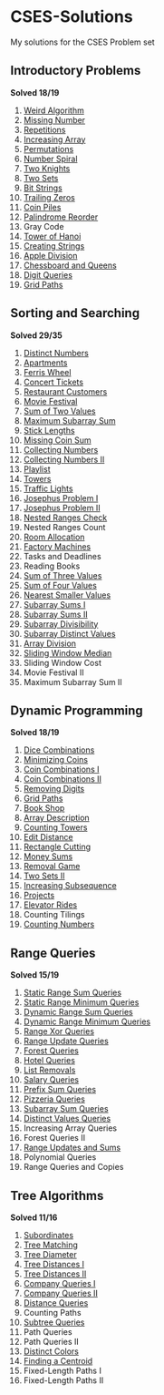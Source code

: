 # CSES-Solutions
My solutions for the CSES Problem set

## Introductory Problems
__Solved 18/19__

1. [Weird Algorithm](/Introductory%20Problems/WeirdAlgorithm.cpp)
2. [Missing Number](/Introductory%20Problems/MissingNumber.cpp)
3. [Repetitions](/Introductory%20Problems/Repetitions.cpp)
4. [Increasing Array](/Introductory%20Problems/IncreasingArray.cpp)
5. [Permutations](/Introductory%20Problems/Permutations.cpp)
6. [Number Spiral](/Introductory%20Problems/NumberSpiral.cpp)
7. [Two Knights](/Introductory%20Problems/TwoKnights.cpp)
8. [Two Sets](/Introductory%20Problems/TwoSets.cpp)
9. [Bit Strings](/Introductory%20Problems/BitStrings.cpp)
10. [Trailing Zeros](/Introductory%20Problems/TrailingZeros.cpp)
11. [Coin Piles](/Introductory%20Problems/CoinPiles.cpp)
12. [Palindrome Reorder](/Introductory%20Problems/PalindromeReorder.cpp)
13. Gray Code
14. [Tower of Hanoi](/Introductory%20Problems/TowerOfHanoi.cpp)
15. [Creating Strings](/Introductory%20Problems/CreatingStrings.cpp)
16. [Apple Division](/Introductory%20Problems/AppleDivision.cpp)
17. [Chessboard and Queens](/Introductory%20Problems/ChessboardAndQueens.cpp)
18. [Digit Queries](/Introductory%20Problems/DigitQueries.cpp)
19. [Grid Paths](/Introductory%20Problems/GridPaths.cpp)



## Sorting and Searching
__Solved 29/35__

1. [Distinct Numbers](/Sorting%20and%20Searching/DistinctNumbers.cpp)
2. [Apartments](/Sorting%20and%20Searching/Apartments.cpp)
3. [Ferris Wheel](/Sorting%20and%20Searching/FerrisWheel.cpp)
4. [Concert Tickets](/Sorting%20and%20Searching/ConcertTickets.cpp)
5. [Restaurant Customers](/Sorting%20and%20Searching/RestaurantCustomers.cpp)
6. [Movie Festival](/Sorting%20and%20Searching/MovieFestival.cpp)
7. [Sum of Two Values](/Sorting%20and%20Searching/SumOfTwoValues.cpp)
8. [Maximum Subarray Sum](/Sorting%20and%20Searching/MaximumSubarraySum.cpp)
9. [Stick Lengths](/Sorting%20and%20Searching/StickLengths.cpp)
10. [Missing Coin Sum](/Sorting%20and%20Searching/MissingCoinSum.cpp)
11. [Collecting Numbers](/Sorting%20and%20Searching/CollectingNumbers.cpp)
12. [Collecting Numbers II](/Sorting%20and%20Searching/CollectingNumbers2.cpp)
13. [Playlist](/Sorting%20and%20Searching/Playlist.cpp)
14. [Towers](/Sorting%20and%20Searching/Towers.cpp)
15. [Traffic Lights](/Sorting%20and%20Searching/TrafficLights.cpp)
16. [Josephus Problem I](/Sorting%20and%20Searching/JosephusProblem1.cpp)
17. [Josephus Problem II](/Sorting%20and%20Searching/JosephusProblem2.cpp)
18. [Nested Ranges Check](/Sorting%20and%20Searching/NestedRangesCheck.cpp)
19. Nested Ranges Count
20. [Room Allocation](/Sorting%20and%20Searching/RoomAllocation.cpp)
21. [Factory Machines](/Sorting%20and%20Searching/FactoryMachines.cpp)
22. Tasks and Deadlines
23. Reading Books
24. [Sum of Three Values](/Sorting%20and%20Searching/SumOfThreeValues.cpp)
25. [Sum of Four Values](/Sorting%20and%20Searching/SumOfFourValues.cpp)
26. [Nearest Smaller Values](/Sorting%20and%20Searching/NearestSmallerValues.cpp)
27. [Subarray Sums I](/Sorting%20and%20Searching/SubarraySums1.cpp)
28. [Subarray Sums II](/Sorting%20and%20Searching/SubarraySums2.cpp)
29. [Subarray Divisibility](/Sorting%20and%20Searching/SubarrayDivisibility.cpp)
30. [Subarray Distinct Values](/Sorting%20and%20Searching/SubarrayDistinctValues.cpp)
31. [Array Division](/Sorting%20and%20Searching/ArrayDivision.cpp)
32. [Sliding Window Median](/Sorting%20and%20Searching/SlidingWindowMedian.cpp)
33. Sliding Window Cost
34. Movie Festival II
35. Maximum Subarray Sum II



## Dynamic Programming
__Solved 18/19__

1. [Dice Combinations](/Dynamic%20Programming/DiceCombinations.cpp)
2. [Minimizing Coins](/Dynamic%20Programming/MinimizingCoins.cpp)
3. [Coin Combinations I](/Dynamic%20Programming/CoinCombinations1.cpp)
4. [Coin Combinations II](/Dynamic%20Programming/CoinCombinations2.cpp)
5. [Removing Digits](/Dynamic%20Programming/RemovingDigits.cpp)
6. [Grid Paths](/Dynamic%20Programming/GridPaths.cpp)
7. [Book Shop](/Dynamic%20Programming/BookShop.cpp)
8. [Array Description](/Dynamic%20Programming/ArrayDescription.cpp)
9. [Counting Towers](/Dynamic%20Programming/CountingTowers.cpp)
10. [Edit Distance](/Dynamic%20Programming/EditDistance.cpp)
11. [Rectangle Cutting](/Dynamic%20Programming/RectangleCutting.cpp)
12. [Money Sums](/Dynamic%20Programming/MoneySums.cpp)
13. [Removal Game](/Dynamic%20Programming/RemovalGame.cpp)
14. [Two Sets II](/Dynamic%20Programming/TwoSets2.cpp)
15. [Increasing Subsequence](/Dynamic%20Programming/IncreasingSubsequence.cpp)
16. [Projects](/Dynamic%20Programming/Projects.cpp)
17. [Elevator Rides](/Dynamic%20Programming/ElevatorRides.cpp)
18. Counting Tilings
19. [Counting Numbers](/Dynamic%20Programming/CountingNumbers.cpp)



## Range Queries
__Solved 15/19__

1. [Static Range Sum Queries](/Range%20Queries/StaticRangeSumQueries.cpp)
2. [Static Range Minimum Queries](/Range%20Queries/StaticRangeMinimumQueries.cpp)
3. [Dynamic Range Sum Queries](/Range%20Queries/DynamicRangeSumQueries.cpp)
4. [Dynamic Range Minimum Queries](/Range%20Queries/DynamicRangeMinimumQueries.cpp)
5. [Range Xor Queries](/Range%20Queries/RangeXorQueries.cpp)
6. [Range Update Queries](/Range%20Queries/RangeUpdateQueries.cpp)
7. [Forest Queries](/Range%20Queries/ForestQueries.cpp)
8. [Hotel Queries](/Range%20Queries/HotelQueries.cpp)
9. [List Removals](/Range%20Queries/ListRemovals.cpp)
10. [Salary Queries](/Range%20Queries/SalaryQueries.cpp)
11. [Prefix Sum Queries](/Range%20Queries/PrefixSumQueries.cpp)
12. [Pizzeria Queries](/Range%20Queries/PizzeriaQueries.cpp)
13. [Subarray Sum Queries](/Range%20Queries/SubarraySumQueries.cpp)
14. [Distinct Values Queries](/Range%20Queries/DistinctValuesQueries.cpp)
15. Increasing Array Queries
16. Forest Queries II
17. [Range Updates and Sums](/Range%20Queries/RangeUpdatesAndSums.cpp)
18. Polynomial Queries
19. Range Queries and Copies



## Tree Algorithms
__Solved 11/16__

1. [Subordinates](/Tree%20Algorithms/Subordinates.cpp)
2. [Tree Matching](/Tree%20Algorithms/TreeMatching.cpp)
3. [Tree Diameter](/Tree%20Algorithms/TreeDiameter.cpp)
4. [Tree Distances I](/Tree%20Algorithms/TreeDistances1.cpp)
5. [Tree Distances II](/Tree%20Algorithms/TreeDistances2.cpp)
6. [Company Queries I](/Tree%20Algorithms/CompanyQueries1.cpp)
7. [Company Queries II](/Tree%20Algorithms/CompanyQueries2.cpp)
8. [Distance Queries](/Tree%20Algorithms/DistanceQueries.cpp)
9. Counting Paths
10. [Subtree Queries](/Tree%20Algorithms/SubtreeQueries.cpp)
11. Path Queries
12. Path Queries II
13. [Distinct Colors](/Tree%20Algorithms/DistinctColors.cpp)
14. [Finding a Centroid](/Tree%20Algorithms/FindingACentroid.cpp)
15. Fixed-Length Paths I
16. Fixed-Length Paths II
